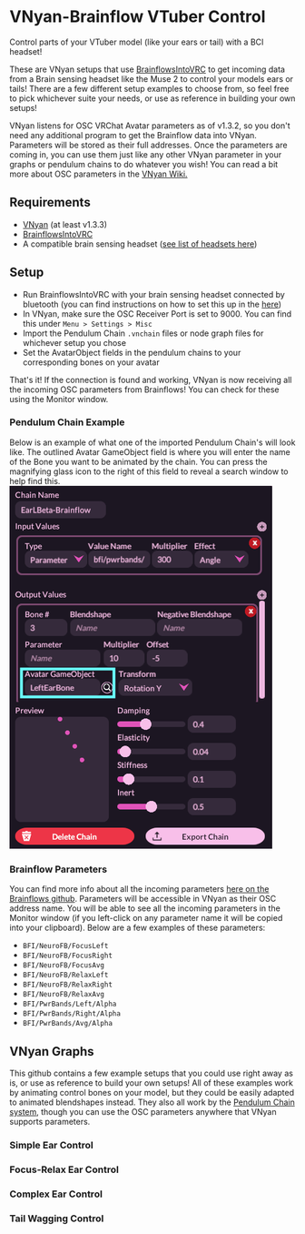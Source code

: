 # VNyan-Brainflow VTuber Control
Control parts of your VTuber model (like your ears or tail) with a BCI headset!

These are VNyan setups that use [BrainflowsIntoVRC](https://github.com/ChilloutCharles/BrainFlowsIntoVRChat) to get incoming data from a Brain sensing headset like the Muse 2 to control your models ears or tails! There are a few different setup examples to choose from, so feel free to pick whichever suite your needs, or use as reference in building your own setups!

VNyan listens for OSC VRChat Avatar parameters as of v1.3.2, so you don't need any additional program to get the Brainflow data into VNyan. Parameters will be stored as their full addresses. Once the parameters are coming in, you can use them just like any other VNyan parameter in your graphs or pendulum chains to do whatever you wish! You can read a bit more about OSC parameters in the [VNyan Wiki.](https://github.com/Suvidriel/VNyanDoc/wiki/Parameters#osc-parameters)

## Requirements
- [VNyan](https://github.com/Suvidriel/VNyanDoc) (at least v1.3.3)
- [BrainflowsIntoVRC](https://github.com/ChilloutCharles/BrainFlowsIntoVRChat)
- A compatible brain sensing headset ([see list of headsets here](https://brainflow.readthedocs.io/en/stable/SupportedBoards.html))

## Setup
- Run BrainflowsIntoVRC with your brain sensing headset connected by bluetooth (you can find instructions on how to set this up in the [here](https://github.com/ChilloutCharles/BrainFlowsIntoVRChat?tab=readme-ov-file#instructions))
- In VNyan, make sure the OSC Receiver Port is set to 9000. You can find this under `Menu > Settings > Misc`
- Import the Pendulum Chain `.vnchain` files or node graph files for whichever setup you chose
- Set the AvatarObject fields in the pendulum chains to your corresponding bones on your avatar

That's it! If the connection is found and working, VNyan is now receiving all the incoming OSC parameters from Brainflows! You can check for these using the Monitor window.

### Pendulum Chain Example
Below is an example of what one of the imported Pendulum Chain's will look like. The outlined Avatar GameObject field is where you will enter the name of the Bone you want to be animated by the chain. You can press the magnifying glass icon to the right of this field to reveal a search window to help find this. 
![Example screenshot of an imported pendulum chain in VNyan, with the field to enter your desired avatar's bone](https://github.com/Lunazera/VNyan-BrainflowVTuber/blob/42154f672107bac5aa983b51d4fd2e28cc7b1dc6/PendulumChainExample.png)



### Brainflow Parameters
You can find more info about all the incoming parameters [here on the Brainflows github](https://github.com/ChilloutCharles/BrainFlowsIntoVRChat?tab=readme-ov-file#parameter-descriptions). Parameters will be accessible in VNyan as their OSC address name. You will be able to see all the incoming parameters in the Monitor window (if you left-click on any parameter name it will be copied into your clipboard). Below are a few examples of these parameters: 
- `BFI/NeuroFB/FocusLeft`
- `BFI/NeuroFB/FocusRight`
- `BFI/NeuroFB/FocusAvg`
- `BFI/NeuroFB/RelaxLeft`
- `BFI/NeuroFB/RelaxRight`
- `BFI/NeuroFB/RelaxAvg`
- `BFI/PwrBands/Left/Alpha`
- `BFI/PwrBands/Right/Alpha`
- `BFI/PwrBands/Avg/Alpha`

## VNyan Graphs
This github contains a few example setups that you could use right away as is, or use as reference to build your own setups! All of these examples work by animating control bones on your model, but they could be easily adapted to animated blendshapes instead. They also all work by the [Pendulum Chain system](https://github.com/Suvidriel/VNyanDoc/wiki/Expressions-Colliders-Pendulums-Props#pendulum-chains), though you can use the OSC parameters anywhere that VNyan supports parameters.



### Simple Ear Control

### Focus-Relax Ear Control

### Complex Ear Control

### Tail Wagging Control
